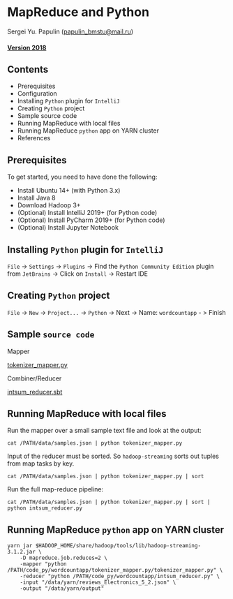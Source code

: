 # MapReduce and Python
Sergei Yu. Papulin (papulin_bmstu@mail.ru)

#### [Version 2018](https://github.com/BigDataProcSystems/Hadoop/blob/2018/mapreduce_basics.ipynb)

## Contents

- Prerequisites
- Configuration
- Installing `Python` plugin for `IntelliJ`
- Creating `Python` project
- Sample source code
- Running MapReduce with local files
- Running MapReduce `python` app on YARN cluster
- References

## Prerequisites

To get started, you need to have done the following:

- Install Ubuntu 14+ (with Python 3.x)
- Install Java 8
- Download Hadoop 3+
- (Optional) Install IntelliJ 2019+ (for Python code)
- (Optional) Install PyCharm 2019+ (for Python code)
- (Optional) Install Jupyter Notebook

## Installing `Python` plugin for `IntelliJ`

`File` -> `Settings` -> `Plugins` -> Find the `Python Community Edition` plugin from `JetBrains` -> Click on `Install` -> Restart IDE

## Creating `Python` project

`File` -> `New` -> `Project...` -> `Python` -> Next ->  Name: `wordcountapp` - > Finish

## Sample `source code`

Mapper

[tokenizer_mapper.py](/code_scala/WordCountApp/src/main/scala/edu/classes/mr/WordCount.scala)

Combiner/Reducer

[intsum_reducer.sbt](/code_scala/WordCountApp/build.sbt)

## Running MapReduce with local files

Run the mapper over a small sample text file and look at the output:

`cat /PATH/data/samples.json | python tokenizer_mapper.py`

Input of the reducer must be sorted. So `hadoop-streaming` sorts out tuples from map tasks by key.

`cat /PATH/data/samples.json | python tokenizer_mapper.py | sort`

Run the full map-reduce pipeline:

`cat /PATH/data/samples.json | python tokenizer_mapper.py | sort | python intsum_reducer.py`

## Running MapReduce `python` app on YARN cluster

```
yarn jar $HADOOP_HOME/share/hadoop/tools/lib/hadoop-streaming-3.1.2.jar \
    -D mapreduce.job.reduces=2 \
    -mapper "python /PATH/code_py/wordcountapp/tokenizer_mapper.py/tokenizer_mapper.py" \
    -reducer "python /PATH/code_py/wordcountapp/intsum_reducer.py" \
    -input "/data/yarn/reviews_Electronics_5_2.json" \
    -output "/data/yarn/output"
```